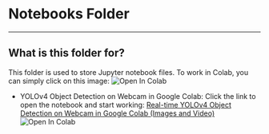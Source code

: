 # Notebooks Folder
<hr>

## What is this folder for?

This folder is used to store Jupyter notebook files. To work in Colab, you can simply click on this image: <img src="https://colab.research.google.com/assets/colab-badge.svg" alt="Open In Colab"/>

- YOLOv4 Object Detection on Webcam in Google Colab: Click the link to open the notebook and start working: [Real-time YOLOv4 Object Detection on Webcam in Google Colab (Images and Video)](https://colab.research.google.com/github/GadGadGad/CS114.P11-22521027/blob/main/Notebooks/Real_time_YOLOv4_Object_Detection_on_Webcam_in_Google_Colab___Images_and_Video.ipynb) <img src="https://colab.research.google.com/assets/colab-badge.svg" alt="Open In Colab"/>
